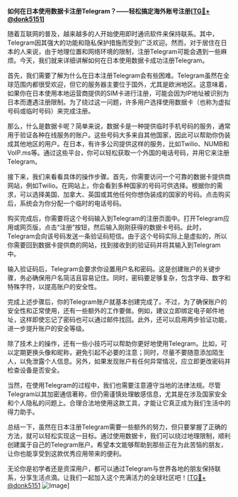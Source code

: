 **如何在日本使用数据卡注册Telegram？——轻松搞定海外账号注册[[TG💪+ @donk5151](https://t.me/s/donk5151)]**

随着互联网的普及，越来越多的人开始使用即时通讯软件来保持联系。其中，Telegram因其强大的功能和隐私保护措施而受到广泛欢迎。然而，对于居住在日本的人来说，由于地理位置和网络环境的限制，注册Telegram可能会遇到一些麻烦。今天，我们就来详细讲解如何在日本使用数据卡成功注册Telegram。

首先，我们需要了解为什么在日本注册Telegram会有些困难。Telegram虽然在全球范围内都很受欢迎，但它的服务器主要位于国外，尤其是欧洲地区。这意味着，如果你在日本使用本地运营商提供的SIM卡进行注册，可能会因为IP地址被识别为日本而遭遇注册限制。为了绕过这一问题，许多用户选择使用数据卡（也称为虚拟号码或临时号码）来完成注册。

那么，什么是数据卡呢？简单来说，数据卡是一种提供临时手机号码的服务，通常用于验证各种在线服务的账户。这些号码大多来自其他国家，因此可以帮助你伪装成其他地区的用户。在日本，有许多公司提供这样的服务，比如Twilio、NUMB和VoIP.ms等。通过这些平台，你可以轻松获取一个外国的电话号码，并用它来注册Telegram。

接下来，我们来看看具体的操作步骤。首先，你需要访问一个可靠的数据卡提供商网站，例如Twilio。在网站上，你会看到多种国家的号码可供选择。根据你的需求，可以选择美国、加拿大、英国或其他任何你想伪装成的国家的号码。点击购买后，系统会为你分配一个临时的电话号码。

购买完成后，你需要将这个号码输入到Telegram的注册页面中。打开Telegram应用或网页版，点击“注册”按钮，然后输入刚刚获得的数据卡号码。此时，Telegram会向该号码发送一条验证码短信。由于这个号码实际上是虚拟的，所以你需要回到数据卡提供商的网站，找到接收到的验证码并将其输入到Telegram中。

输入验证码后，Telegram会要求你设置用户名和密码。这是创建账户的关键步骤，务必确保用户名简洁且容易记住。同时，密码要足够复杂，包含字母、数字和特殊字符，以提高账户的安全性。

完成上述步骤后，你的Telegram账户就基本创建完成了。不过，为了确保账户的安全性和正常使用，还有一些额外的工作要做。例如，建议立即绑定电子邮件地址，这样即使忘记了密码也可以通过邮件找回。此外，还可以启用两步验证功能，进一步提升账户的安全等级。

除了技术上的操作，还有一些小技巧可以帮助你更好地使用Telegram。比如，可以定期更换头像和昵称，避免引起不必要的注意；同时，尽量不要随意添加陌生人，以免泄露个人信息。另外，如果发现账户有任何异常情况，应立即更改密码并检查设备是否安全。

当然，在使用Telegram的过程中，我们也需要注意遵守当地的法律法规。尽管Telegram以其加密通信著称，但仍需谨慎处理敏感信息，尤其是在涉及国家安全和个人隐私的问题上。合理合法地使用这款工具，才能让它真正成为我们生活中的得力助手。

总结一下，虽然在日本注册Telegram需要一些额外的努力，但只要掌握了正确的方法，就可以轻松实现这一目标。通过使用数据卡，我们可以绕过地理限制，顺利创建属于自己的Telegram账户。希望本文能够帮助到那些正在为此苦恼的朋友，让你也能享受到这款优秀应用带来的便利。

无论你是初学者还是资深用户，都可以通过Telegram与世界各地的朋友保持联系，分享生活点滴。让我们一起加入这个充满活力的全球社区吧！[[TG💪+ @donk5151](https://t.me/s/donk5151) ![Image](https://i.postimg.cc/rwNCRYN7/Snipaste-2025-04-30-17-27-05.png)]